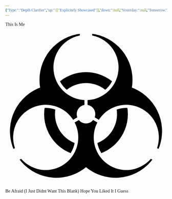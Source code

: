 ```yaml
---
{"Type:":"Depth Clarifier","up:":[["Explicitely Showcased"]],"down:":null,"Yesterday:":null,"Tomorrow:":null,"alias:":"Me","Next:":null,"Previous:":null,"title":"Me","comments":false,"dg-publish":true,"tags":["Me","Clarifier"],"permalink":"/explicitly-showcased/me/me/","dgPassFrontmatter":true}
---
```


<style id="Force_Custom_Fonts" type="text/css">@font-face{font-style:normal;font-family:"Merriweather";src:local("Merriweather")}@font-face{font-style:bolder;font-family:"Merriweather";src:local("Merriweather")}@font-face{font-style:normal;font-family:"Merriweather";src:local("Merriweather");unicode-range:U+0-FF,U+2E80-9FFF,U+F900-FAFF,U+FE30-FE4F,U+20000-2FA1F}@font-face{font-style:bolder;font-family:"Merriweather";src:local("Merriweather");unicode-range:U+0-FF,U+2E80-9FFF,U+F900-FAFF,U+FE30-FE4F,U+20000-2FA1F}@font-face{font-style:normal;font-family:"Merriweather";src:local("Merriweather");unicode-range:U+0-FF}@font-face{font-style:bolder;font-family:"Merriweather";src:local("Merriweather");unicode-range:U+0-FF}:not(pre):not(code):not(textarea):not(tt):not(kbd):not(samp):not(var){font-family:"Merriweather"!important}pre,code,textarea,tt,kbd,samp,var{font-family:monospace!important}pre *,code *,textarea *,tt *,kbd *,samp *,var *{font-family:monospace!important}</style>

This Is Me
<svg xmlns="http://www.w3.org/2000/svg" viewBox="-26 -28 52 52"><defs><clipPath id="b"><circle cy="-15" r="9.5"/><circle cy="-15" r="9.5" transform="rotate(120)"/><circle cy="-15" r="9.5" transform="rotate(240)"/></clipPath><mask id="a" width="60" height="60" x="-30" y="-30" maskUnits="userSpaceOnUse"><path fill="#fff" d="M-27-27h54v54h-54z"/><path d="M2-23v-4h-4v4M-.5-6v4h1v-4"/><circle cy="-15" r="10.5"/><g transform="rotate(120)"><path d="M2-23v-4h-4v4M-.5-6v4h1v-4"/><circle cy="-15" r="10.5"/></g><g transform="rotate(240)"><path d="M2-23v-4h-4v4M-.5-6v4h1v-4"/><circle cy="-15" r="10.5"/></g><circle r="3"/></mask></defs><g mask="url(#a)"><circle cy="-11" r="15"/><circle cy="-11" r="15" transform="rotate(120)"/><circle cy="-11" r="15" transform="rotate(240)"/></g><circle r="11.75" fill="none" stroke="#000" stroke-width="3.5" clip-path="url(#b)"/></svg>
Be Afraid
(I Just Didnt Want This Blank)
Hope You Liked It I Guess